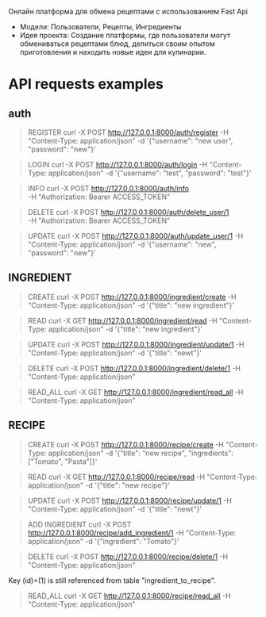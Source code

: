 Онлайн платформа для обмена рецептами с использованием Fast Api
- Модели: Пользователи, Рецепты, Ингредиенты
- Идея проекта: Создание платформы, где пользователи могут обмениваться рецептами блюд, делиться своим опытом приготовления и находить новые идеи для кулинарии.

# API requests examples

## auth

> REGISTER
curl -X POST http://127.0.0.1:8000/auth/register -H "Content-Type: application/json" -d '{"username": "new user", "password": "new"}'


> LOGIN
curl -X POST http://127.0.0.1:8000/auth/login -H "Content-Type: application/json" -d '{"username": "test", "password": "test"}'


> INFO 
curl -X POST http://127.0.0.1:8000/auth/info \
    -H "Authorization: Bearer ACCESS_TOKEN"


> DELETE
curl -X POST http://127.0.0.1:8000/auth/delete_user/1 \
    -H "Authorization: Bearer ACCESS_TOKEN"


> UPDATE
curl -X POST http://127.0.0.1:8000/auth/update_user/1 -H "Content-Type: application/json" -d '{"username": "new", "password": "new"}'


## INGREDIENT

> CREATE
curl -X POST http://127.0.0.1:8000/ingredient/create -H "Content-Type: application/json" -d '{"title": "new ingredient"}'


> READ
curl -X GET http://127.0.0.1:8000/ingredient/read -H "Content-Type: application/json" -d '{"title": "new ingredient"}'


> UPDATE
curl -X POST http://127.0.0.1:8000/ingredient/update/1 -H "Content-Type: application/json" -d '{"title": "newt"}'


> DELETE
curl -X POST http://127.0.0.1:8000/ingredient/delete/1 -H "Content-Type: application/json"


> READ_ALL
curl -X GET http://127.0.0.1:8000/ingredient/read_all    -H "Content-Type: application/json"


## RECIPE

> CREATE
curl -X POST http://127.0.0.1:8000/recipe/create -H "Content-Type: application/json" -d '{"title": "new recipe", "ingredients": ["Tomato", "Pasta"]}'


> READ
curl -X GET http://127.0.0.1:8000/recipe/read -H "Content-Type: application/json" -d '{"title": "new recipe"}'


> UPDATE
curl -X POST http://127.0.0.1:8000/recipe/update/1 -H "Content-Type: application/json" -d '{"title": "newt"}'


> ADD INGREDIENT
curl -X POST http://127.0.0.1:8000/recipe/add_ingredient/1 -H "Content-Type: application/json" -d '{"ingredient": "Tomato"}'


> DELETE
curl -X POST http://127.0.0.1:8000/recipe/delete/1 -H "Content-Type: application/json"

Key (id)=(1) is still referenced from table "ingredient_to_recipe".


> READ_ALL
curl -X GET http://127.0.0.1:8000/recipe/read_all    -H "Content-Type: application/json"
